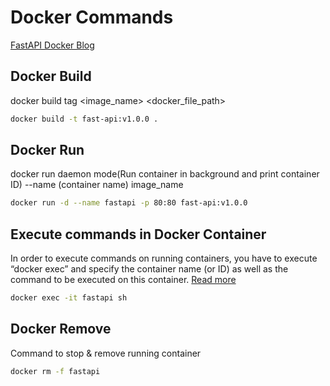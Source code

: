 # Docker Commands

[FastAPI Docker Blog](https://fastapi.tiangolo.com/deployment/docker/)

## Docker Build

docker build tag <image_name> <docker_file_path>

```sh
docker build -t fast-api:v1.0.0 .
```

## Docker Run

docker run daemon mode(Run container in background and print container ID) --name (container name) image_name

```sh
docker run -d --name fastapi -p 80:80 fast-api:v1.0.0
```

## Execute commands in Docker Container

In order to execute commands on running containers, you have to execute “docker exec” and specify the container name (or ID) as well as the command to be executed on this container. [Read more](https://devconnected.com/docker-exec-command-with-examples/)

```sh
docker exec -it fastapi sh
```

## Docker Remove

Command to stop & remove running container

```sh
docker rm -f fastapi
```